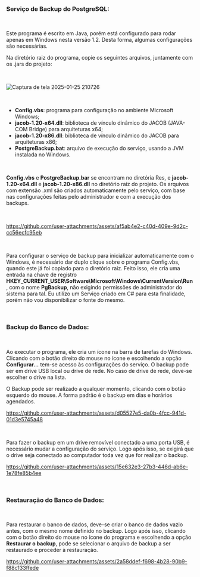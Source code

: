 <h3>Serviço de Backup do PostgreSQL:</h3>

<br>

Este programa é escrito em Java, porém está configurado para rodar apenas em Windows nesta versão 1.2. Desta forma, algumas configurações são necessárias.

Na diretório raiz do programa, copie os seguintes arquivos, juntamente com os .jars do projeto:

<br>

![Captura de tela 2025-01-25 210726](https://github.com/user-attachments/assets/51caeeab-49c0-4b2e-bbb3-65014bf9338b)

<br>

<ul>

<li><b>Config.vbs</b>: programa para configuração no ambiente Microsoft Windows;</li>

<li><b>jacob-1.20-x64.dll</b>: biblioteca de vínculo dinâmico do JACOB (JAVA-COM Bridge) para arquiteturas x64;</li>

<li><b>jacob-1.20-x86.dll</b>: biblioteca de vínculo dinâmico do JACOB para arquiteturas x86;</li>

<li><b>PostgreBackup.bat</b>: arquivo de execução do serviço, usando a JVM instalada no Windows.</li>
  
</ul>

<br>

<b>Config.vbs</b> e <b>PostgreBackup.bar</b> se encontram no diretória Res, e <b>jacob-1.20-x64.dll</b> e <b>jacob-1.20-x86.dll</b> no diretório raiz do projeto. Os arquivos com extensão .xml são criados automaticamente pelo serviço, com base nas configurações feitas pelo administrador e com a execução dos backups.

<br>

https://github.com/user-attachments/assets/af5ab4e2-c40d-409e-9d2c-cc56ecfc95eb

<br>

Para configurar o serviço de backup para inicializar automaticamente com o Windows, é necessário dar duplo clique sobre o programa Config.vbs, quando este já foi copiado para o diretório raiz. Feito isso, ele cria uma entrada na chave de registro <b>HKEY_CURRENT_USER\Software\Microsoft\Windows\CurrentVersion\Run</b>, com o nome <b>PgBackup</b>, não exigindo permissões de administrador do sistema para tal. Eu utilizo um Serviço criado em C# para esta finalidade, porém não vou disponibilizar o fonte do mesmo.

<br>

<h3>Backup do Banco de Dados:</h3>

<br>

Ao executar o programa, ele cria um ícone na barra de tarefas do Windows. Clicando com o botão direito do mouse no ícone e escolhendo a opção <b>Configurar...</b> tem-se acesso às configurações do serviço. O backup pode ser em drive USB local ou drive de rede. No caso de drive de rede, deve-se escolher o drive na lista.

O Backup pode ser realizado a qualquer momento, clicando com o botão esquerdo do mouse. A forma padrão é o backup em dias e horários agendados.

https://github.com/user-attachments/assets/d05527e5-da0b-4fcc-941d-01d3e5745a48

<br>

Para fazer o backup em um drive removível conectado a uma porta USB, é necessário mudar a configuração do serviço. Logo após isso, se exigirá que o drive seja conectado ao computador toda vez que for realizar o backup.

https://github.com/user-attachments/assets/15e632e3-27b3-446d-ab6e-1e78fe85b4ee

<br>

<h3>Restauração do Banco de Dados:</h3>

<br>

Para restaurar o banco de dados, deve-se criar o banco de dados vazio antes, com o mesmo nome definido no backup. Logo após isso, clicando com o botão direito do mouse no ícone do programa e escolhendo a opção <b>Restaurar o backup</b>, pode se selecionar o arquivo de backup a ser restaurado e proceder à restauração.

https://github.com/user-attachments/assets/2a58ddef-f698-4b28-90b9-f88c133ffede

